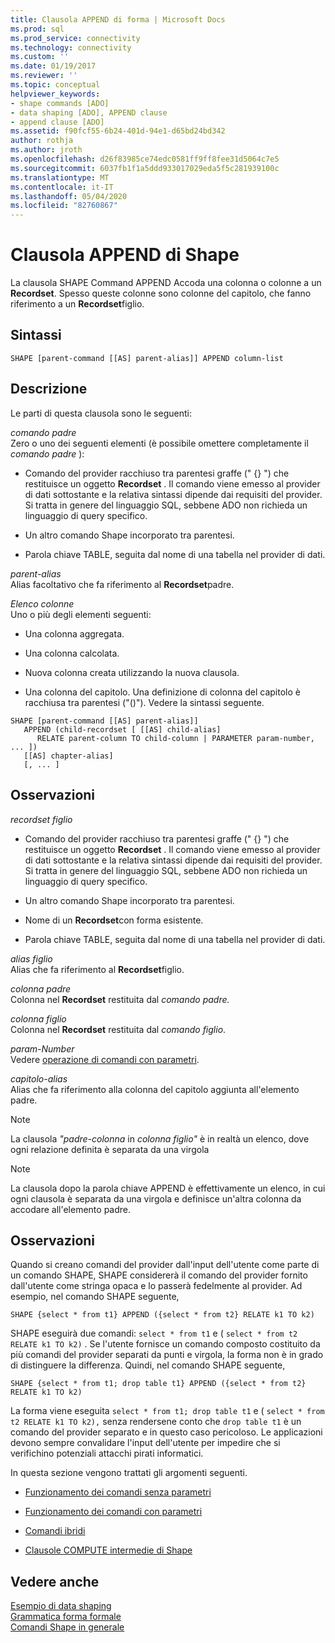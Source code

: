 ```yaml
---
title: Clausola APPEND di forma | Microsoft Docs
ms.prod: sql
ms.prod_service: connectivity
ms.technology: connectivity
ms.custom: ''
ms.date: 01/19/2017
ms.reviewer: ''
ms.topic: conceptual
helpviewer_keywords:
- shape commands [ADO]
- data shaping [ADO], APPEND clause
- append clause [ADO]
ms.assetid: f90fcf55-6b24-401d-94e1-d65bd24bd342
author: rothja
ms.author: jroth
ms.openlocfilehash: d26f83985ce74edc0581ff9ff8fee31d5064c7e5
ms.sourcegitcommit: 6037fb1f1a5ddd933017029eda5f5c281939100c
ms.translationtype: MT
ms.contentlocale: it-IT
ms.lasthandoff: 05/04/2020
ms.locfileid: "82760867"
---
```

# <a name="shape-append-clause"></a>Clausola APPEND di Shape
La clausola SHAPE Command APPEND Accoda una colonna o colonne a un **Recordset**. Spesso queste colonne sono colonne del capitolo, che fanno riferimento a un **Recordset**figlio.  
  
## <a name="syntax"></a>Sintassi  
  
```  
SHAPE [parent-command [[AS] parent-alias]] APPEND column-list  
```  
  
## <a name="description"></a>Descrizione  
 Le parti di questa clausola sono le seguenti:  
  
 *comando padre*  
 Zero o uno dei seguenti elementi (è possibile omettere completamente il *comando padre* ):  
  
-   Comando del provider racchiuso tra parentesi graffe (" {} ") che restituisce un oggetto **Recordset** . Il comando viene emesso al provider di dati sottostante e la relativa sintassi dipende dai requisiti del provider. Si tratta in genere del linguaggio SQL, sebbene ADO non richieda un linguaggio di query specifico.  
  
-   Un altro comando Shape incorporato tra parentesi.  
  
-   Parola chiave TABLE, seguita dal nome di una tabella nel provider di dati.  
  
 *parent-alias*  
 Alias facoltativo che fa riferimento al **Recordset**padre.  
  
 *Elenco colonne*  
 Uno o più degli elementi seguenti:  
  
-   Una colonna aggregata.  
  
-   Una colonna calcolata.  
  
-   Nuova colonna creata utilizzando la nuova clausola.  
  
-   Una colonna del capitolo. Una definizione di colonna del capitolo è racchiusa tra parentesi ("()"). Vedere la sintassi seguente.  
  
```  
SHAPE [parent-command [[AS] parent-alias]]  
   APPEND (child-recordset [ [[AS] child-alias]   
      RELATE parent-column TO child-column | PARAMETER param-number, ... ])  
   [[AS] chapter-alias]   
   [, ... ]  
```  
  
## <a name="remarks"></a>Osservazioni  
 *recordset figlio*  
 -   Comando del provider racchiuso tra parentesi graffe (" {} ") che restituisce un oggetto **Recordset** . Il comando viene emesso al provider di dati sottostante e la relativa sintassi dipende dai requisiti del provider. Si tratta in genere del linguaggio SQL, sebbene ADO non richieda un linguaggio di query specifico.  
  
-   Un altro comando Shape incorporato tra parentesi.  
  
-   Nome di un **Recordset**con forma esistente.  
  
-   Parola chiave TABLE, seguita dal nome di una tabella nel provider di dati.  
  
 *alias figlio*  
 Alias che fa riferimento al **Recordset**figlio.  
  
 *colonna padre*  
 Colonna nel **Recordset** restituita dal *comando padre.*  
  
 *colonna figlio*  
 Colonna nel **Recordset** restituita dal *comando figlio*.  
  
 *param-Number*  
 Vedere [operazione di comandi con parametri](../../../ado/guide/data/operation-of-parameterized-commands.md).  
  
 *capitolo-alias*  
 Alias che fa riferimento alla colonna del capitolo aggiunta all'elemento padre.  
  
> [!NOTE]
>  La clausola *"padre-colonna* in *colonna figlio"* è in realtà un elenco, dove ogni relazione definita è separata da una virgola  
  
> [!NOTE]
>  La clausola dopo la parola chiave APPEND è effettivamente un elenco, in cui ogni clausola è separata da una virgola e definisce un'altra colonna da accodare all'elemento padre.  
  
## <a name="remarks"></a>Osservazioni  
 Quando si creano comandi del provider dall'input dell'utente come parte di un comando SHAPE, SHAPE considererà il comando del provider fornito dall'utente come stringa opaca e lo passerà fedelmente al provider. Ad esempio, nel comando SHAPE seguente,  
  
```  
SHAPE {select * from t1} APPEND ({select * from t2} RELATE k1 TO k2)  
```  
  
 SHAPE eseguirà due comandi: `select * from t1` e ( `select * from t2 RELATE k1 TO k2)` . Se l'utente fornisce un comando composto costituito da più comandi del provider separati da punti e virgola, la forma non è in grado di distinguere la differenza. Quindi, nel comando SHAPE seguente,  
  
```  
SHAPE {select * from t1; drop table t1} APPEND ({select * from t2} RELATE k1 TO k2)  
```  
  
 La forma viene eseguita `select * from t1; drop table t1` e ( `select * from t2 RELATE k1 TO k2),` senza rendersene conto che `drop table t1` è un comando del provider separato e in questo caso pericoloso. Le applicazioni devono sempre convalidare l'input dell'utente per impedire che si verifichino potenziali attacchi pirati informatici.  
  
 In questa sezione vengono trattati gli argomenti seguenti.  
  
-   [Funzionamento dei comandi senza parametri](../../../ado/guide/data/operation-of-non-parameterized-commands.md)  
  
-   [Funzionamento dei comandi con parametri](../../../ado/guide/data/operation-of-parameterized-commands.md)  
  
-   [Comandi ibridi](../../../ado/guide/data/hybrid-commands.md)  
  
-   [Clausole COMPUTE intermedie di Shape](../../../ado/guide/data/intervening-shape-compute-clauses.md)  
  
## <a name="see-also"></a>Vedere anche  
 [Esempio di data shaping](../../../ado/guide/data/data-shaping-example.md)   
 [Grammatica forma formale](../../../ado/guide/data/formal-shape-grammar.md)   
 [Comandi Shape in generale](../../../ado/guide/data/shape-commands-in-general.md)
